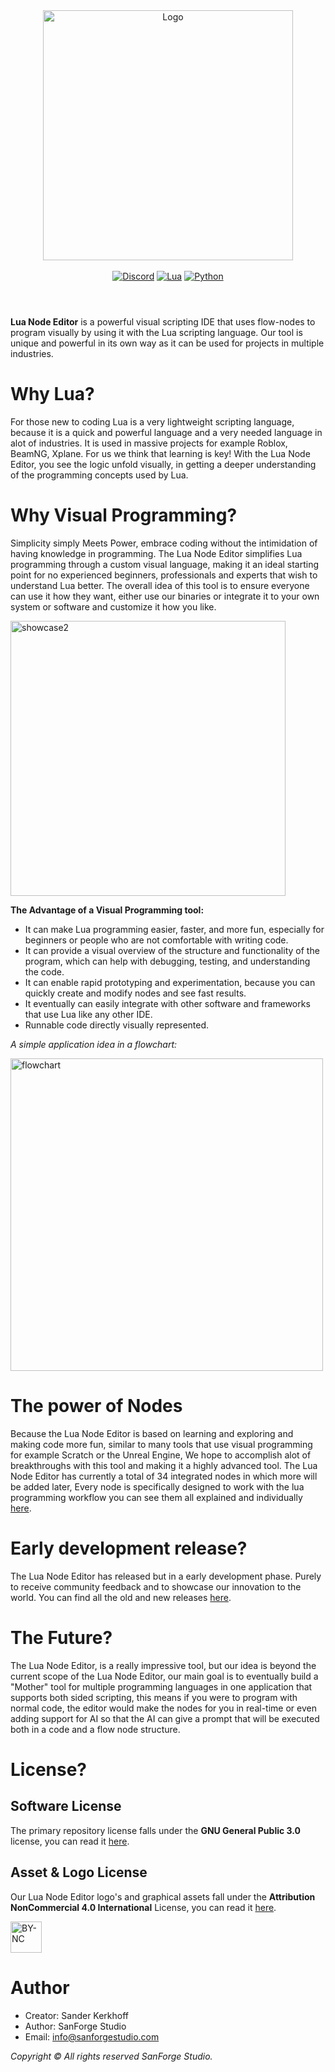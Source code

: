 

<div align="center">
  <img alt="Logo" src="https://github.com/SanForgeStudio/LuaNodeEditor/assets/97965051/e80e3288-7d94-43fa-9242-cc3e91798e3b" width="400" />
  <br>
   <br>
  <a href="https://discord.gg/R4JnD2RHjR"><img alt="Discord" src="https://img.shields.io/badge/Discord-%235865F2.svg?style=for-the-badge&logo=discord&logoColor=white"></a> <a href="https://www.lua.org"><img alt="Lua" src="https://img.shields.io/badge/lua-%232C2D72.svg?style=for-the-badge&logo=lua&logoColor=white"></a> <a href="https://www.python.org/"><img alt="Python" src="https://img.shields.io/badge/python-3670A0?style=for-the-badge&logo=python&logoColor=ffdd54"></a>


</div>

#

<br/>
<b>Lua Node Editor</b> is a powerful visual scripting IDE that uses flow-nodes to program visually by using it with the Lua scripting language. Our tool is unique and powerful in its own way as it can be used for projects in multiple industries.
<br/>

# Why Lua?
For those new to coding Lua is a very lightweight scripting language, because it is a quick and powerful language and a very needed language in alot of industries. It is used in massive projects for example Roblox, BeamNG, Xplane. For us we think that learning is key! With the Lua Node Editor, you see the logic unfold visually, in getting a deeper understanding of the programming concepts used by Lua.


# Why Visual Programming?
Simplicity simply Meets Power, embrace coding without the intimidation of having knowledge in programming. The Lua Node Editor simplifies Lua programming through a custom visual language, making it an ideal starting point for no experienced beginners, professionals and experts that wish to understand Lua better.
The overall idea of this tool is to ensure everyone can use it how they want, either use our binaries or integrate it to your own system or software and customize it how you like.

<img width="440" alt="showcase2" src="https://github.com/SanForgeStudio/LuaNodeEditor/assets/97965051/08f0c276-c05e-4d12-82c2-ef6dd1b03f24">

**The Advantage of a Visual Programming tool:**
- It can make Lua programming easier, faster, and more fun, especially for beginners or people who are not comfortable with writing code.
- It can provide a visual overview of the structure and functionality of the program, which can help with debugging, testing, and understanding the code.
- It can enable rapid prototyping and experimentation, because you can quickly create and modify nodes and see fast results.
- It eventually can easily integrate with other software and frameworks that use Lua like any other IDE.
- Runnable code directly visually represented.

*A simple application idea in a flowchart:*

<img alt="flowchart" src="https://github.com/SanForgeStudio/LuaNodeEditor/assets/97965051/c3f71a59-b209-4e8d-9212-78fb13a50281" width="500" />

# The power of Nodes
Because the Lua Node Editor is based on learning and exploring and making code more fun, similar to many tools that use visual programming for example Scratch or the Unreal Engine, We hope to accomplish alot of breakthroughs with this tool and making it a highly advanced tool.
The Lua Node Editor has currently a total of 34 integrated nodes in which more will be added later, Every node is specifically designed to work with the lua programming workflow you can see them all explained and individually [here](https://github.com/SanForgeStudio/LuaNodeEditor/wiki/Nodes-Library#integrated-nodes).

# Early development release?
The Lua Node Editor has released but in a early development phase. Purely to receive community feedback and to showcase our innovation to the world. You can find all the old and new releases [here](https://github.com/SanForgeStudio/LuaNodeEditor/releases).

# The Future?
The Lua Node Editor, is a really impressive tool, but our idea is beyond the current scope of the Lua Node Editor, our main goal is to eventually build a "Mother" tool for multiple programming languages in one application that supports both sided scripting, this means if you were to program with normal code, the editor would make the nodes for you in real-time or even adding support for AI so that the AI can give a prompt that will be executed both in a code and a flow node structure.

# License?

## Software License
The primary repository license falls under the **GNU General Public 3.0** license, you can read it [here](https://github.com/SanForgeStudio/LuaNodeEditor/blob/main/LICENSE).

## Asset & Logo License
Our Lua Node Editor logo's and graphical assets fall under the **Attribution NonCommercial 4.0 International** License, you can read it [here](https://creativecommons.org/licenses/by-nc/4.0/).

<img alt="BY-NC" src="https://github.com/SanForgeStudio/LuaNodeEditor/assets/97965051/07bc8029-ccc2-4b01-8c8d-5f756df2d6e2" width="50" />

# Author
- Creator: Sander Kerkhoff
- Author: SanForge Studio
- Email: info@sanforgestudio.com

*Copyright © All rights reserved SanForge Studio.*
